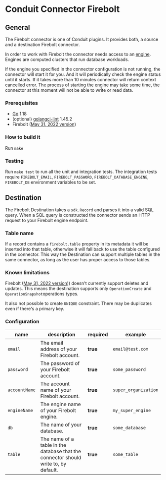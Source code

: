# Conduit Connector Firebolt

## General

The Firebolt connector is one of Conduit plugins. It provides both, a source and a destination Firebolt connector.

In order to work with Firebolt the connector needs access to an [engine](https://docs.firebolt.io/working-with-engines/).
Engines are computed clusters that run database workloads.

If the engine you specified in the connector configuration is not running, the connector will start it for you.
And it will periodically check the engine status until it starts. If it takes more than 10 minutes connector will return
context cancelled error.
The process of starting the engine may take some time, the connector at this moment will not be able to write or read data.

### Prerequisites

- [Go](https://go.dev/) 1.18
- (optional) [golangci-lint](https://github.com/golangci/golangci-lint) 1.45.2
- Firebolt ([May 31, 2022 version](https://docs.firebolt.io/general-reference/release-notes-archive.html#may-31-2022))

### How to build it

Run `make`

### Testing

Run `make test` to run all the unit and integration tests. The integration tests require `FIREBOLT_EMAIL`, `FIREBOLT_PASSWORD`, `FIREBOLT_DATABASE_ENGINE`, `FIREBOLT_DB` environment variables to be set.

## Destination

The Firebolt Destination takes a `sdk.Record` and parses it into a valid SQL query. 
When a SQL query is constructed the connector sends an HTTP request to your Firebolt engine endpoint.

### Table name

If a record contains a `firebolt.table` property in its metadata it will be inserted into that table,
otherwise it will fall back to use the table configured in the connector.
This way the Destination can support multiple tables in the same connector, as long as the user has proper access to those tables.

### Known limitations

Firebolt ([May 31, 2022 version](https://docs.firebolt.io/general-reference/release-notes-archive.html#may-31-2022))) doesn't 
currently support deletes and updates.
This means the destination supports only `OperationCreate` and `OperationSnapshot`operations types. 


It also not possible to create `UNIQUE` constraint. There may be duplicates even if there's a primary key. 

### Configuration

| name          | description                                                                         | required | example              |
| ------------- | ----------------------------------------------------------------------------------- | -------- | -------------------- |
| `email`       | The email address of your Firebolt account.                                         | **true** | `email@test.com`     |
| `password`    | The password of your Firebolt account.                                              | **true** | `some_password`      |
| `accountName` | The account name of your Firebolt account.                                          | **true** | `super_organization` |
| `engineName`  | The engine name of your Firebolt engine.                                            | **true** | `my_super_engine`    |
| `db`          | The name of your database.                                                          | **true** | `some_database`      |
| `table`       | The name of a table in the database that the connector should write to, by default. | **true** | `some_table`         |

